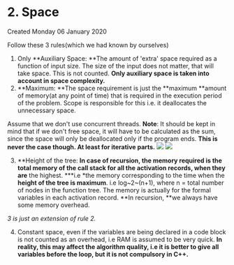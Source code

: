 # 2. Space
Created Monday 06 January 2020

Follow these 3 rules(which we had known by ourselves)

1. Only **Auxiliary Space: **The amount of 'extra' space required as a function of input size. The size of the input does not matter, that will take space. This is not counted. **Only auxiliary space is taken into account in space complexity.**
2. **Maximum: **The space requirement is just the **maximum **amount of memory(at any point of time) that is required in the execution period of the problem. Scope is responsible for this i.e. it deallocates the unnecessary space.

Assume that we don't use concurrent threads.
**Note**: It should be kept in mind that if we don't free space, it will have to be calculated as the sum, since the space will only be deallocated only if the program ends. **This is never the case though. At least for iterative parts.**
![](/assets/2._Space-image-1.png) ![](/assets/2._Space-image-2.png)

3. **Height of the tree: **In case of recursion, the memory required is the total memory of the **call stack** for all the **activation records,** when they are** the highest. \***i.e \*the memory corresponding to the time when the **height of the tree is maximum**. i.e log~2~(n+1), where n = total number of nodes in the function tree. The memory is actually for the formal variables in each activation record. **In recursion, **we always have some memory overhead.

_3 is just an extension of rule 2._

4. Constant space, even if the variables are being declared in a code block is not counted as an overhead, i.e RAM is assumed to be very quick. **In reality, this may affect the algorithm quality, i.e it is better to give all variables before the loop, but it is not compulsory in C++.**
